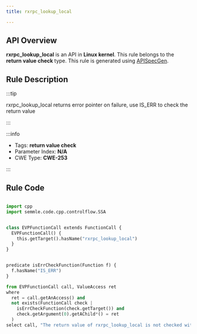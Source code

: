 ```yaml
---
title: rxrpc_lookup_local

---
```



## API Overview
**rxrpc_lookup_local** is an API in **Linux kernel**. This rule belongs to the **return value check** type. This rule is generated using [APISpecGen](../../tools/APISpecGen).
## Rule Description

:::tip

rxrpc_lookup_local returns error pointer on failure, use IS_ERR to check the return value

:::

:::info

- Tags: **return value check**
- Parameter Index: **N/A**
- CWE Type: **CWE-253**

:::

## Rule Code
```python

import cpp
import semmle.code.cpp.controlflow.SSA


class EVPFunctionCall extends FunctionCall {
  EVPFunctionCall() {
    this.getTarget().hasName("rxrpc_lookup_local")
  }
}


predicate isErrCheckFunction(Function f) {
  f.hasName("IS_ERR") 
}

from EVPFunctionCall call, ValueAccess ret
where
  ret = call.getAnAccess() and
  not exists(FunctionCall check |
    isErrCheckFunction(check.getTarget()) and
    check.getArgument(0).getAChild*() = ret
  )
select call, "The return value of rxrpc_lookup_local is not checked with IS_ERR."
    
```